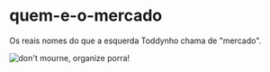 # quem-e-o-mercado
Os reais nomes do que a esquerda Toddynho chama de "mercado". 

![don't mourne, organize porra!](https://images.squarespace-cdn.com/content/v1/58585034ff7c50828c328951/1482477279659-LIPOPJ7GSWB3CDRP1K0D/ke17ZwdGBToddI8pDm48kC9WKmwEgLWStde7YtjE2SJ7gQa3H78H3Y0txjaiv_0fDoOvxcdMmMKkDsyUqMSsMWxHk725yiiHCCLfrh8O1z4YTzHvnKhyp6Da-NYroOW3ZGjoBKy3azqku80C789l0p4XabXLlNWpcJMv7FrN_NJPJR0lc5GnVRJBQXpm5kawY5MEzocjNG_1myekFIC73A/image-asset.jpeg)
